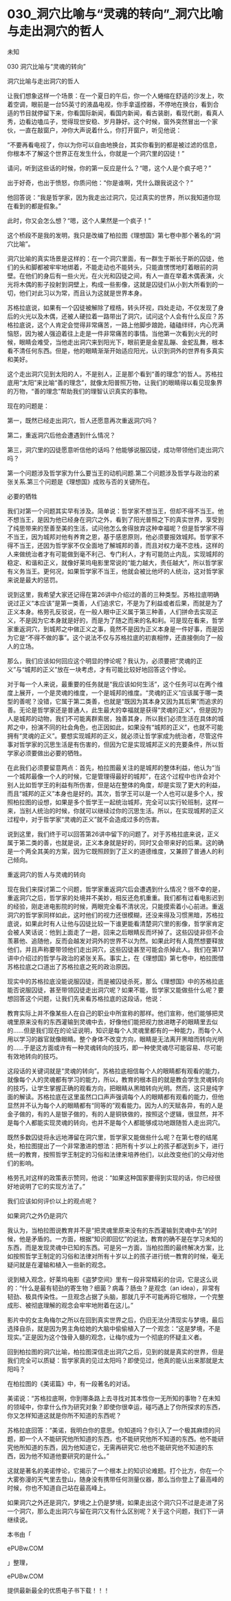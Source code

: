 # 030_洞穴比喻与“灵魂的转向”_洞穴比喻与走出洞穴的哲人

未知

030 洞穴比喻与“灵魂的转向”

洞穴比喻与走出洞穴的哲人

让我们想象这样一个场景：在一个夏日的午后，你一个人蜷缩在舒适的沙发上，吹着空调，眼前是一台55英寸的液晶电视，你手拿遥控器，不停地在换台，看到合适的节目就停留下来，你看国际新闻，看国内新闻，看古装剧，看现代剧，看真人秀，边看边嗑瓜子，觉得现世安稳、岁月静好。这个时候，窗外突然冒出一个家伙，一直在敲窗户，冲你大声说着什么，你打开窗户，听见他说：

“不要再看电视了，你以为你可以自由地换台，其实你看到的都是被过滤的信息，你根本不了解这个世界正在发生什么，你就是一个洞穴里的囚徒！”

请问，听到这些话的时候，你的第一反应是什么？“嗯，这个人是个疯子吧？”

出于好奇，也出于愤怒，你质问他：“你是谁啊，凭什么跟我说这个？”

他回答说：“我是哲学家，因为我走出过洞穴，见过真实的世界，所以我知道你现在看到的都是假象。”

此时，你又会怎么想？“嗯，这个人果然是一个疯子！”

这个桥段不是我的发明，我只是改编了柏拉图《理想国》第七卷中那个著名的“洞穴比喻”。

洞穴比喻的真实场景是这样的：在一个洞穴里面，有一群生于斯长于斯的囚徒，他们的头和脚都被牢牢地绑着，不能走动也不能转头，只能直愣愣地盯着眼前的洞壁。在他们的身后有一些火光，在火光和囚徒之间，有人一直在举着木偶表演，火光将木偶的影子投射到洞壁上，构成一些影像，这就是囚徒们从小到大所看到的一切，他们对此习以为常，而且认为这就是世界本身。

苏格拉底说，如果有一个囚徒被解除了桎梏，转头环视，四处走动，不仅发现了身后的火光以及木偶，还被人硬拉着一路带出了洞穴，试问这个人会有什么反应？苏格拉底说，这个人肯定会觉得非常痛苦，一路上他脚步踉跄，磕磕绊绊，内心充满恼怒，因为被人强迫着往上走是一件非常痛苦的事情。当他第一次看到火光的时候，眼睛会难受，当他走出洞穴来到阳光下，眼前更是金星乱蹦、金蛇乱舞，根本看不清任何东西。但是，他的眼睛渐渐开始适应阳光，认识到洞外的世界有多真实和美好。

这个走出洞穴见到太阳的人，不是别人，正是那个看到“善的理念”的哲人。苏格拉底用“太阳”来比喻“善的理念”，就像太阳普照万物，让我们的眼睛得以看见现象界的万物，“善的理念”帮助我们的理智认识真实的事物。

现在的问题是：

第一，既然已经走出洞穴，哲人还愿意再次重返洞穴吗？

第二，重返洞穴后他会遭遇到什么情况？

第三，洞穴里的囚徒愿意听信他的话吗？他能够说服囚徒，成功带领他们走出洞穴吗？

第一个问题涉及哲学家为什么要当王的动机问题.第二个问题涉及哲学与政治的紧张关系.第三个问题是《理想国》成败与否的关键所在。

必要的牺牲

我们对第一个问题其实早有涉及。简单说：哲学家不想当王，但却不得不当王。他不想当王，是因为他已经身在洞穴之外，看到了阳光普照之下的真实世界，享受到了纯思带来的至善至美的生活，试问他怎么舍得放弃这种幸福呢？但是哲学家不得不当王，因为城邦对他有养育之恩，基于感恩原则，他必须要报效城邦。哲学家不得不当王，还因为哲学家不仅全面地了解城邦的善，而且对权力毫不恋栈，这样的人来做统治者才有可能做到毫不利己、专门利人，才有可能防止内乱，实现城邦的稳定、和谐和正义，就像好莱坞电影里常说的“能力越大，责任越大”，所以哲学家有义务当王。更何况，如果哲学家不当王，他就会被比他坏的人统治，这对哲学家来说是最大的惩罚。

说到这里，我希望大家还记得在第26讲中介绍过的善的三种类型。苏格拉底明确说过正义“本应该”是第一类善，人们追求它，不是为了利益或者后果，而就是为了正义本身。格劳孔反驳说，在一般人眼中正义属于第三种善，人们拼命去实现正义，不是因为它本身就是好的，而是为了随之而来的名和利。可是现在看来，哲学家重返洞穴，到城邦之中做正义之事，竟然不是因为正义本身是一件好事，而是因为它是“不得不做的事”。这个说法不仅与苏格拉底的初衷相悖，还直接倒向了一般人的立场。

那么，我们应该如何回应这个明显的悖论呢？我认为，必须要把“灵魂的正义”与“城邦的正义”放在一块考虑，才有可能比较好地回答这个悖论。

对于每一个人来说，最重要的任务就是“我应该如何生活”，这个任务可以在两个维度上展开，一个是灵魂的维度，一个是城邦的维度。“灵魂的正义”应该属于哪一类型的善呢？没错，它属于第二类善，也就是“既因为其本身又因为其后果”而追求的善。无论是哲学家还是普通人，此生最大的幸福就是获得“灵魂的正义”，但是因为人是城邦的动物，我们不可能离群索居，独善其身，所以我们必须生活在具体的城邦之中，扮演不同的社会角色，也正因如此，如果没有“城邦的正义”，也就不可能拥有“灵魂的正义”。要想实现城邦的正义，就必须让哲学家成为统治者，尽管这件事对哲学家的沉思生活是有伤害的，但因为它是实现城邦正义的充要条件，所以哲学家必须要做出必要的牺牲。

在此我们必须要留意两点：首先，柏拉图最关注的是城邦的整体利益，他认为“当一个城邦最像一个人的时候，它是管理得最好的城邦”，在这个过程中也许会对个别人比如哲学王的利益有所伤害，但是站在整体的角度，却是实现了更大的利益，而且“城邦的正义”本身也是好的。其次，哲学王可以是一个人也可以是多个人，按照柏拉图的设想，如果是多个哲学王一起统治城邦，完全可以实行轮班制，这样一来，当别人统治的时候，你就可以继续过你的沉思生活。所以，在实现城邦的正义过程中，对于哲学家“灵魂的正义”就不会造成过多的伤害。

说到这里，我们终于可以回答第26讲中留下的问题了。对于苏格拉底来说，正义属于第二类的善，也就是说，正义本身就是好的，同时又会带来好的后果。这的确是一个两全其美的方案，因为它既照顾到了正义的道德维度，又兼顾了普通人的利己倾向。

重返洞穴的哲人与灵魂的转向

现在我们来探讨第二个问题，哲学家重返洞穴后会遭遇到什么情况？很不幸的是，重返洞穴之后，哲学家的处境并不美妙，相反还危机重重。我们都有过看电影迟到的经验，刚走进电影院的时候，两眼完全看不清状况，只能摸索着小心前进。重返洞穴的哲学家同样如此，这时他们的视力还很模糊，还没来得及习惯黑暗，苏格拉底说，如果此时有人让他与囚徒比较一下谁更能看清楚洞穴里的影像，哲学家肯定会被人笑话说：他到上面走了一趟，回来之后眼睛反而坏掉了。这些囚徒非但不会羡慕他、追随他，反而会越发对洞外的世界不以为然。如果此时有人竟然想要释放他们，并且声称要带领他们走出洞穴，这些囚徒甚至可能会杀掉此人。我们在第17讲中介绍过的哲学与政治的紧张关系。事实上，在《理想国》第七卷中，柏拉图借苏格拉底之口道出了苏格拉底之死的政治原因。

现实中的苏格拉底没能说服囚徒，而是被囚徒杀死，那么《理想国》中的苏格拉底能否说服囚徒，甚至带领囚徒走出洞穴呢？如果不能，哲学家又能做些什么呢？要想回答这个问题，让我们先来看苏格拉底的这段话，他说：

教育实际上并不像某些人在自己的职业中所宣称的那样。他们宣称，他们能够把灵魂里原来没有的东西灌输到灵魂中去，好像他们能把视力放进瞎子的眼睛里去似的……但是我们现在的论证说明，知识是每个人灵魂里都有的一种能力，而每个人用以学习的器官就像眼睛。整个身体不改变方向，眼睛是无法离开黑暗而转向光明的……于是这方面或许有一种灵魂转向的技巧，即一种使灵魂尽可能容易、尽可能有效地转向的技巧。

这段话的关键词就是“灵魂的转向”。苏格拉底相信每个人的眼睛都有观看的能力，就像每个人的灵魂都有学习的能力，所以，教育的根本目的就是教会学生灵魂转向的技巧，让学生掌握正确的观看方向，把眼睛从黑暗转向光明。然而，这只是纯字面的解读。苏格拉底在这里虽然口口声声强调每个人的眼睛都有观看的能力，但他显然并不认为每个人的眼睛都有“同等的”观看能力。因为人的天赋各异，有的人是金子做的，有的人是银子做的，有的人是铜铁做的，按照这个逻辑，很显然，并不是每个人都能实现灵魂的转向，也并不是每个人都能够成功地跟随哲人走出洞穴。

既然多数囚徒将永远地滞留在洞穴里，哲学家又能做些什么呢？在第七卷的结尾处，柏拉图提出了一个非常激进的想法：把所有十岁以上的孩子都送到乡下，进行统一的教育，按照哲学王制定的习俗和法律来培养他们，以此改变他们的父母对他们的影响。

格劳孔对这样的政策表示赞同，他说：“如果这种国家要得到实现的话，你已经很好地说明了它的实现方法了。”

我们应该如何评价以上的观点呢？

如果洞穴之外仍是洞穴

我认为，当柏拉图说教育并不是“把灵魂里原来没有的东西灌输到灵魂中去”的时候，他是矛盾的。一方面，根据“知识即回忆”的说法，教育的确不是在学习未知的东西，而是发现灵魂中已知的东西。可是另一方面，当柏拉图的最终解决方案，比如按照哲学王制定的习俗和法律对所有十岁以上的孩子进行统一教育的时候，毫无疑问就是在灌输和植入一些新的观念。

说到植入观念，好莱坞电影《盗梦空间》里有一段非常精彩的台词，它是这么说的：“什么是最有韧劲的寄生物？细菌？病毒？肠虫？是观念（an idea），非常有韧劲、极具传染性。一旦观念占据了头脑，那就几乎不可能再将它根除，一个完整成形、被彻底理解的观念会牢牢地附着在这儿。”

影片中的女主角梅尔之所以在回到真实世界之后，仍旧无法分清现实与梦境，最后选择自杀，就是因为男主角给她的大脑中偷偷植入了一个观念：“这是梦境，不是现实。”正是因为这个蚀骨入髓的观念，让梅尔成为一个彻底的怀疑主义者。

回到柏拉图的洞穴比喻，柏拉图深信走出洞穴之后，见到的就是真实的世界，但是我们完全可以质疑：哲学家真的见过太阳吗？即使见过，他真的能认出来那就是太阳吗？

在柏拉图的《美诺篇》中，有一段著名的对话。

美诺说：“苏格拉底啊，你到哪条路上去寻找对其本性你一无所知的事物？在未知的领域中，你拿什么作为研究对象？即使你很幸运，碰巧遇上了你所探求的东西，你又怎样知道这就是你所不知道的东西呢？

苏格拉底回答：“美诺，我明白你的意思。你知道吗？你引入了一个极其麻烦的问题，即一个人不能研究他所知道的东西，也不能研究他所不知道的东西。他不能研究他所知道的东西，因为他知道它，无需再研究它.他也不能研究他不知道的东西，因为他不知道他要研究的是什么。”

这就是著名的美诺悖论，它揭示了一个根本上的知识论难题。打个比方，你在一个大雾弥漫的天气里去登山，随身没有携带任何测量仪器，那么当你登上了最高峰的时候，你也不知道自己站在最高峰上。

如果洞穴之外还是洞穴，梦境之上仍是梦境，如果走出这个洞穴只不过是走进了另一个洞穴，那么走出洞穴与留在洞穴又有什么区别呢？关于这个问题，我们下一讲继续说。

本书由「

ePUBw.COM

」整理，

ePUBw.COM

提供最新最全的优质电子书下载！！！